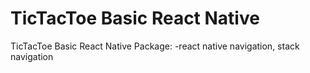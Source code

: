# TicTacToe Basic React Native
 TicTacToe Basic React Native
 Package:
 -react native navigation, stack navigation
